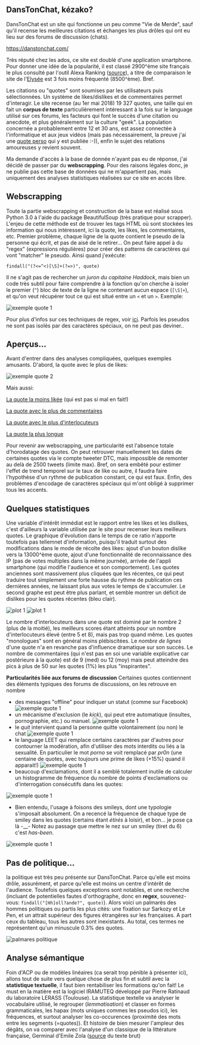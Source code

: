 ## DansTonChat, kézako?

DansTonChat est un site qui fonctionne un peu comme "Vie de Merde", sauf qu'il recense les meilleures citations et échanges les plus drôles qui ont eu lieu sur des forums de discussion (chats).

https://danstonchat.com/

Très réputé chez les ados, ce site est doublé d'une application smartphone. Pour donner une idée de la popularité, il est classé 2900^ème site français le plus consulté par l'outil Alexa Ranking ([source](https://www.alexa.com/siteinfo/danstonchat.com)), a titre de comparaison le site de l'[Elysée](http://www.elysee.fr/) est 3 fois moins fréquenté (8500^ème). Bref.

Les citations ou "quotes" sont soumises par les utilisateurs puis sélectionnées. Un système de likes/dislikes et de commentaires permet d'interagir. Le site recense (au 1er mai 2018) 19 327 quotes, une taille qui en fait un **corpus de texte** particulièrement intéressant à la fois sur le language utilisé sur ces forums, les facteurs qui font le succès d'une citation ou anecdote, et plus généralement sur la culture "geek". La population concernée a probablement entre 12 et 30 ans, est assez connectée à l'informatique et aux jeux vidéos (mais pas nécessairement, la preuve j'ai une [quote perso](https://danstonchat.com/13296.html) qui y est publiée :-)), enfin le sujet des relations amoureuses y revient souvent. 

Ma demande d'accès à la base de donnée n'ayant pas eu de réponse, j'ai décidé de passer par du **webscrapping**. Pour des raisons légales donc, je ne publie pas cette base de données qui ne m'appartient pas, mais uniquement des analyses statistiques réalisées sur ce site en accès libre.

## Webscrapping

Toute la partie webscrapping et construction de la base est réalisé sous Python 3.0 à l'aide du package BeautifulSoup (très pratique pour scrapper). L'enjeu de cette méthode est de trouver les tags HTML où sont stockées les information qui nous intéressent, ici la quote, les likes, les commentaires, etc. Premier problème, chaque ligne de la quote contient le pseudo de la personne qui écrit, et pas de aisé de le retirer... On peut faire appel à du "regex" (expressions régulières) pour créer des patterns de caractères qui vont "matcher" le pseudo. Ainsi quand j'exécute:

`findall("(?<=^<)[\S]+(?=>)", quote)`

Il ne s'agit pas de rechercher un *juron du capitaine Haddock*, mais bien un code très subtil pour faire comprendre à la fonction qu'on cherche à isoler le premier (`^`) bloc de texte de la ligne ne contenant aucun espace (`[\S]+`), et qu'on veut récupérer tout ce qui est situé entre un `<` et un `>`. Exemple:

![exemple quote 1](quote_exemple_1.png)

Pour plus d'infos sur ces techniques de regex, voir [ici](https://docs.python.org/2/library/re.html). Parfois les pseudos ne sont pas isolés par des caractères spéciaux, on ne peut pas deviner..

## Aperçus...

Avant d'entrer dans des analyses compliquées, quelques exemples amusants. D'abord, la quote avec le plus de likes:

![exemple quote 2](quote_toplikes.png)

Mais aussi:

[La quote la moins likée](https://danstonchat.com/11364.html) (qui est pas si mal en fait!)

[La quote avec le plus de commentaires](https://danstonchat.com/19524.html)

[La quote avec le plus d'interlocuteurs](https://danstonchat.com/18250.html)

[La quote la plus longue](https://danstonchat.com/17812.html)

Pour revenir aw webscrapping, une particularité est l'absence totale d'horodatage des quotes. On peut retrouver manuellement les dates de certaines quotes via le compte tweeter DTC, mais impossible de remonter au delà de 2500 tweets (limite max). Bref, on sera embêté pour estimer l'effet de trend temporel sur le taux de like ou autre, il faudra faire l'hypothèse d'un rythme de publication constant, ce qui est faux. Enfin, des problèmes d'encodage de caractères spéciaux qui m'ont obligé à supprimer tous les accents.

## Quelques statistiques

Une variable d'intérêt immédiat est le rapport entre les likes et les dislikes, c'est d'ailleurs la variable utilisée par le site pour recenser leurs meilleurs quotes. Le graphique d'évolution dans le temps de ce ratio n'apporte toutefois pas tellemnet d'information, puisqu'il traduit surtout des modifications dans le mode de récolte des likes: ajout d'un bouton dislike vers la 13000^ème quote, ajout d'une fonctionnalité de reconnaissance des IP (pas de votes multiples dans la même journée), arrivée de l'appli smartphone (qui modifie l'audience et son comportement). Les quotes anciennes sont massivement plus cliquées que les récentes, ce qui peut traduire tout simplement une forte hausse du rythme de publication ces dernières années, ne laissant plus aux votes le temps de s'accumuler. Le second graphe est peut être plus parlant, et semble montrer un déficit de dislikes pour les quotes récentes (bleu clair).

![plot 1](plot_evolution_ratio.png)
![plot 1](plot_evolution_ratio_scatter.png)

Le nombre d'interlocuteurs dans une quote est dominé par le nombre 2 (plus de la moitié), les meilleurs scores étant atteints pour un nombre d'interlocuteurs élevé (entre 5 et 8), mais pas trop quand même. Les quotes "monologues" sont en général moins plébiscitées. Le *nombre de lignes* d'une quote n'a en revanche pas d'influence dramatique sur son succès. Le nombre de commentaires (qui n'est pas en soi une variable explicative car postérieure à la quote) est de 9 (med) ou 12 (moy) mais peut atteindre des pics à plus de 50 sur les quotes (1%) les plus "inspirantes".

**Particularités liée aux forums de discussion**
Certaines quotes contiennent des éléments typiques des forums de discussions, on les retrouve en nombre
- des messages "offline" pour indiquer un statut (comme sur Facebook)
![exemple quote 1](quote_exemple_2.png)
- un mécanisme d'exclusion (le *kick*), qui peut etre automatique (insultes, pornographie, etc.) ou manuel. 
![exemple quote 1](quote_exemple_3.png)
- le *quit* intervient quand la personne quitte volontairement (ou non) le chat
![exemple quote 1](quote_exemple_4.png)
- le language LEET qui remplace certains caractères par d'autres pour contourner la modération, afin d'utiliser des mots interdits ou liés a la sexualité. En particulier le mot *porno* se voit remplacé par *pr0n* (une centaine de quotes, avec toujours une prime de likes (+15%) quand il apparait!)
![exemple quote 1](quote_exemple_5.png)
- beaucoup d'exclamations, dont il a semblé totalement inutile de calculer un histogramme de fréquence du nombre de points d'exclamations ou d'interrogation consécutifs dans les quotes:

![exemple quote 1](exclamations.png)

- Bien entendu, l'usage à foisons des smileys, dont une typologie s'imposait absolument. On a recencé la fréquence de chaque type de smiley dans les quotes (certains étant *étirés* à loisir), et bon... je pose ça là -__- Notez au passage que mettre le nez sur un smiley (tiret du 6) c'est *has-been*.

![exemple quote 1](smileys.png)

## Pas de politique...

la politique est très peu présente sur DansTonChat. Parce qu'elle est moins drôle, assurément, et parce qu'elle est moins un centre d'intérêt de l'audience. Toutefois quelques exceptions sont notables, et une recherche (incluant de potentielles fautes d'orthographe, donc en **regex**, souvenez-vous: `findall("[Hh]oll?ande?", quote)`). Alors voici un palmarès des hommes politiques ou partis les plus cités: une fixation sur Sarkozy et Le Pen, et un attrait supérieur des figures étrangères sur les françaises. A part ceux du tableau, tous les autres sont inexistants. Au total, ces termes ne représentent qu'un minuscule 0.3% des quotes.

![palmares politique](politique.png)

## Analyse sémantique

Foin d'ACP ou de modèles linéaires (ca serait trop pénible à présenter ici), allons tout de suite vers quelque chose de plus fin et subtil avec la **statistique textuelle**, il faut bien rentabiliser les formations qu'on fait! Le must en la matière est la logiciel IRAMUTEQ développé par Pierre Ratinaud du laboratoire LERASS (Toulouse). La statistique textelle va analyser le vocabulaire utilisé, le regrouper (*lemmatisation*) et classer en formes grammaticales, les hapax (mots uniques commes les pseudos ici), les fréquences, et surtout analyser les co-occurences (proximité des mots entre les segments (=quotes)). Et histoire de bien mesurer l'ampleur des dégâts, on va comparer avec l'analyse d'un classique de la littérature française, Germinal d'Emile Zola ([source](http://athena.unige.ch/athena/admin/ath_txt.html) du texte brut)




